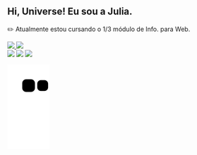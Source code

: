 ## Hi, Universe!  Eu sou a Julia. 
✏️ Atualmente estou cursando o 1/3 módulo de Info. para Web.
 
<div>
  <a href="https://github.com/juliainfow">
  <img height="120em" src="https://github-readme-stats.vercel.app/api?username=juliainfow&show_icons=true&theme=dark&include_all_commits=true&count_private=true"/>
  <img height="120em" src="https://github-readme-stats.vercel.app/api/top-langs/?username=juliainfow&layout=compact&langs_count=7&theme=dark"/>
  
  
</div>

<div>
<a href = "mailto:jdallmeida@gmail.com"><img src="https://img.shields.io/badge/-Gmail-%23333?style=for-the-badge&logo=gmail&logoColor=white" target="_blank"></a>
<a href="https://www.instagram.com/h.annagan/" target="_blank"><img src="https://img.shields.io/badge/-Instagram-%23E4405F?style=for-the-badge&logo=instagram&logoColor=white" target="_blank"></a>
<a href="https://https://www.linkedin.com/in/julia-almeida-1b1552241/" target="_blank"><img src="https://img.shields.io/badge/-LinkedIn-%230077B5?style=for-the-badge&logo=linkedin&logoColor=white" target="_blank"></a> 
</div>


![Snake animation](https://github.com/rafaballerini/rafaballerini/blob/output/github-contribution-grid-snake.svg)


 
 </div>







